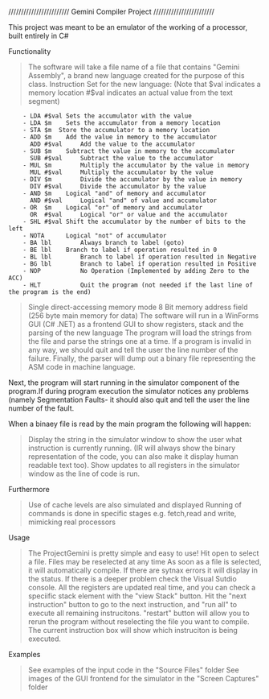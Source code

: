 ////////////////////////
Gemini Compiler Project
////////////////////////

This project was meant to be an emulator of the working of a processor, built entirely in C#

Functionality
>The software will take a file name of a file that contains "Gemini Assembly", a brand new language created for the purpose of this class.
>Instruction Set for the new language:
      (Note that $val indicates a memory location
                   #$val indicates an actual value from the text segment)

        - LDA #$val Sets the accumulator with the value
        - LDA $m	Sets the accumulator from a memory location
        - STA $m  Store the accumulator to a memory location
        - ADD $m	Add the value in memory to the accumulator
          ADD #$val     Add the value to the accumulator
        - SUB $m	Subtract the value in memory to the accumulator
          SUB #$val     Subtract the value to the accumulator
        - MUL $m        Multiply the accumulator by the value in memory
          MUL #$val     Multiply the accumulator by the value 
        - DIV $m        Divide the accumulator by the value in memory
          DIV #$val     Divide the accumulator by the value
        - AND $m	Logical "and" of memory and accumulator
          AND #$val     Logical "and" of value and accumulator
        - OR  $m	Logical "or" of memory and accumulator
          OR  #$val     Logical "or" or value and the accumulator
        - SHL #$val Shift the accumulator by the number of bits to the left
        - NOTA		Logical "not" of accumulator
        - BA lbl        Always branch to label (goto)
        - BE lbl	Branch to label if operation resulted in 0
        - BL lbl        Branch to label if operation resulted in Negative
        - BG lbl        Branch to label if operation resulted in Positive 
        - NOP           No Operation (Implemented by adding Zero to the ACC)
        - HLT           Quit the program (not needed if the last line of the program is the end)
>Single direct-accessing memory mode
>8 Bit memory address field (256 byte main memory for data)
>The software will run in a WinForms GUI (C# .NET) as a frontend GUI to show registers, stack and the parsing of the new language
>The program will load the strings from the file and parse the strings one at a time.
>If a program is invalid in any way, we should quit and tell the user the line number of the failure.
>Finally, the parser will dump out a binary file representing the ASM code in machine language.

Next, the program will start running in the simulator component of the program.If during program execution the simulator notices any problems (namely Segmentation Faults- it should also quit and tell the user the line number of the fault.

When a binaey file is read by the main program the following will happen:
>Display the string in the simulator window to show the user what instruction is currently running. (IR will always show the binary representation of the code, you can also make it display human readable text too).
>Show updates to all registers in the simulator window as the line of code is run.

Furthermore
>Use of cache levels are also simulated and displayed
>Running of commands is done in specific stages e.g. fetch,read and write, mimicking real processors

Usage
>The ProjectGemini is pretty simple and easy to use! Hit open to select a file. 
>Files may be reselected at any time As soon as a file is selected, it will automatically compile. 
>If there are sytnax errors it will display in the status. 
>If there is a deeper problem check the Visual Sutdio console. 
>All the registers are updated real time, and you can check a speciific stack element with the "view Stack" button. 
>Hit the "next instruction" button to go to the next instruction, and "run all" to execute all remaining instrucitons. 
>"restart" button will allow you to rerun the program without reselecting the file you want to compile. 
>The current instruction box will show which instruciton is being executed.

Examples
>See examples of the input code in the "Source Files" folder
>See images of the GUI frontend for the simulator in the "Screen Captures" folder
